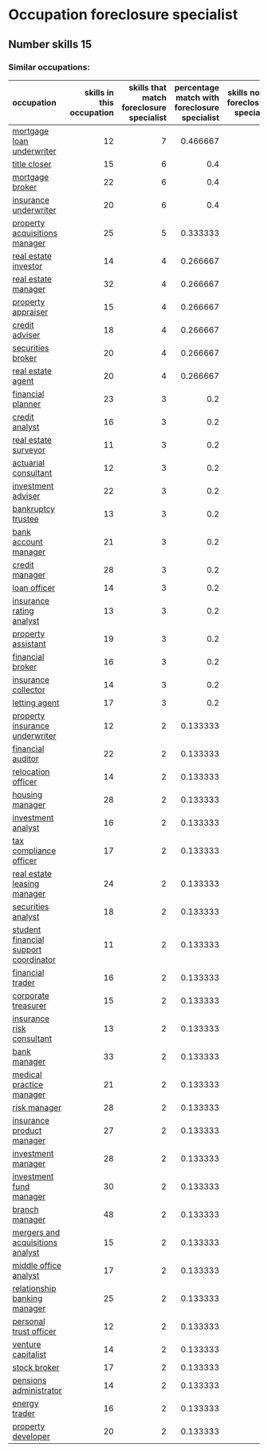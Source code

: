 # Occupation foreclosure specialist
## Number skills 15
### Similar occupations:
| occupation                                                                        |   skills in this occupation |   skills that match foreclosure specialist |   percentage match with foreclosure specialist |   skills not in foreclosure specialist |
|:----------------------------------------------------------------------------------|----------------------------:|-------------------------------------------:|-----------------------------------------------:|---------------------------------------:|
| [mortgage loan underwriter](mortgage_loan_underwriter.md)                         |                          12 |                                          7 |                                       0.466667 |                                      5 |
| [title closer](title_closer.md)                                                   |                          15 |                                          6 |                                       0.4      |                                      9 |
| [mortgage broker](mortgage_broker.md)                                             |                          22 |                                          6 |                                       0.4      |                                     16 |
| [insurance underwriter](insurance_underwriter.md)                                 |                          20 |                                          6 |                                       0.4      |                                     14 |
| [property acquisitions manager](property_acquisitions_manager.md)                 |                          25 |                                          5 |                                       0.333333 |                                     20 |
| [real estate investor](real_estate_investor.md)                                   |                          14 |                                          4 |                                       0.266667 |                                     10 |
| [real estate manager](real_estate_manager.md)                                     |                          32 |                                          4 |                                       0.266667 |                                     28 |
| [property appraiser](property_appraiser.md)                                       |                          15 |                                          4 |                                       0.266667 |                                     11 |
| [credit adviser](credit_adviser.md)                                               |                          18 |                                          4 |                                       0.266667 |                                     14 |
| [securities broker](securities_broker.md)                                         |                          20 |                                          4 |                                       0.266667 |                                     16 |
| [real estate agent](real_estate_agent.md)                                         |                          20 |                                          4 |                                       0.266667 |                                     16 |
| [financial planner](financial_planner.md)                                         |                          23 |                                          3 |                                       0.2      |                                     20 |
| [credit analyst](credit_analyst.md)                                               |                          16 |                                          3 |                                       0.2      |                                     13 |
| [real estate surveyor](real_estate_surveyor.md)                                   |                          11 |                                          3 |                                       0.2      |                                      8 |
| [actuarial consultant](actuarial_consultant.md)                                   |                          12 |                                          3 |                                       0.2      |                                      9 |
| [investment adviser](investment_adviser.md)                                       |                          22 |                                          3 |                                       0.2      |                                     19 |
| [bankruptcy trustee](bankruptcy_trustee.md)                                       |                          13 |                                          3 |                                       0.2      |                                     10 |
| [bank account manager](bank_account_manager.md)                                   |                          21 |                                          3 |                                       0.2      |                                     18 |
| [credit manager](credit_manager.md)                                               |                          28 |                                          3 |                                       0.2      |                                     25 |
| [loan officer](loan_officer.md)                                                   |                          14 |                                          3 |                                       0.2      |                                     11 |
| [insurance rating analyst](insurance_rating_analyst.md)                           |                          13 |                                          3 |                                       0.2      |                                     10 |
| [property assistant](property_assistant.md)                                       |                          19 |                                          3 |                                       0.2      |                                     16 |
| [financial broker](financial_broker.md)                                           |                          16 |                                          3 |                                       0.2      |                                     13 |
| [insurance collector](insurance_collector.md)                                     |                          14 |                                          3 |                                       0.2      |                                     11 |
| [letting agent](letting_agent.md)                                                 |                          17 |                                          3 |                                       0.2      |                                     14 |
| [property insurance underwriter](property_insurance_underwriter.md)               |                          12 |                                          2 |                                       0.133333 |                                     10 |
| [financial auditor](financial_auditor.md)                                         |                          22 |                                          2 |                                       0.133333 |                                     20 |
| [relocation officer](relocation_officer.md)                                       |                          14 |                                          2 |                                       0.133333 |                                     12 |
| [housing manager](housing_manager.md)                                             |                          28 |                                          2 |                                       0.133333 |                                     26 |
| [investment analyst](investment_analyst.md)                                       |                          16 |                                          2 |                                       0.133333 |                                     14 |
| [tax compliance officer](tax_compliance_officer.md)                               |                          17 |                                          2 |                                       0.133333 |                                     15 |
| [real estate leasing manager](real_estate_leasing_manager.md)                     |                          24 |                                          2 |                                       0.133333 |                                     22 |
| [securities analyst](securities_analyst.md)                                       |                          18 |                                          2 |                                       0.133333 |                                     16 |
| [student financial support coordinator](student_financial_support_coordinator.md) |                          11 |                                          2 |                                       0.133333 |                                      9 |
| [financial trader](financial_trader.md)                                           |                          16 |                                          2 |                                       0.133333 |                                     14 |
| [corporate treasurer](corporate_treasurer.md)                                     |                          15 |                                          2 |                                       0.133333 |                                     13 |
| [insurance risk consultant](insurance_risk_consultant.md)                         |                          13 |                                          2 |                                       0.133333 |                                     11 |
| [bank manager](bank_manager.md)                                                   |                          33 |                                          2 |                                       0.133333 |                                     31 |
| [medical practice manager](medical_practice_manager.md)                           |                          21 |                                          2 |                                       0.133333 |                                     19 |
| [risk manager](risk_manager.md)                                                   |                          28 |                                          2 |                                       0.133333 |                                     26 |
| [insurance product manager](insurance_product_manager.md)                         |                          27 |                                          2 |                                       0.133333 |                                     25 |
| [investment manager](investment_manager.md)                                       |                          28 |                                          2 |                                       0.133333 |                                     26 |
| [investment fund manager](investment_fund_manager.md)                             |                          30 |                                          2 |                                       0.133333 |                                     28 |
| [branch manager](branch_manager.md)                                               |                          48 |                                          2 |                                       0.133333 |                                     46 |
| [mergers and acquisitions analyst](mergers_and_acquisitions_analyst.md)           |                          15 |                                          2 |                                       0.133333 |                                     13 |
| [middle office analyst](middle_office_analyst.md)                                 |                          17 |                                          2 |                                       0.133333 |                                     15 |
| [relationship banking manager](relationship_banking_manager.md)                   |                          25 |                                          2 |                                       0.133333 |                                     23 |
| [personal trust officer](personal_trust_officer.md)                               |                          12 |                                          2 |                                       0.133333 |                                     10 |
| [venture capitalist](venture_capitalist.md)                                       |                          14 |                                          2 |                                       0.133333 |                                     12 |
| [stock broker](stock_broker.md)                                                   |                          17 |                                          2 |                                       0.133333 |                                     15 |
| [pensions administrator](pensions_administrator.md)                               |                          14 |                                          2 |                                       0.133333 |                                     12 |
| [energy trader](energy_trader.md)                                                 |                          16 |                                          2 |                                       0.133333 |                                     14 |
| [property developer](property_developer.md)                                       |                          20 |                                          2 |                                       0.133333 |                                     18 |
